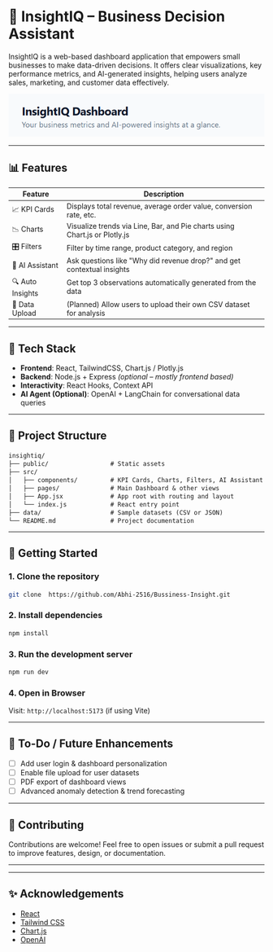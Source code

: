 # 🚀 InsightIQ – Business Decision Assistant

InsightIQ is a web-based dashboard application that empowers small businesses to make data-driven decisions. It offers clear visualizations, key performance metrics, and AI-generated insights, helping users analyze sales, marketing, and customer data effectively.

![InsightIQ Banner](baneer.png) <!-- optional if you add a banner -->

---

## 📊 Features

| Feature          | Description                                                                |
| ---------------- | -------------------------------------------------------------------------- |
| 📈 KPI Cards     | Displays total revenue, average order value, conversion rate, etc.         |
| 📉 Charts        | Visualize trends via Line, Bar, and Pie charts using Chart.js or Plotly.js |
| 🎛 Filters       | Filter by time range, product category, and region                         |
| 🧠 AI Assistant  | Ask questions like "Why did revenue drop?" and get contextual insights     |
| 🔍 Auto Insights | Get top 3 observations automatically generated from the data               |
| 📁 Data Upload   | (Planned) Allow users to upload their own CSV dataset for analysis         |

---

## 💠 Tech Stack

* **Frontend**: React, TailwindCSS, Chart.js / Plotly.js
* **Backend**: Node.js + Express *(optional – mostly frontend based)*
* **Interactivity**: React Hooks, Context API
* **AI Agent (Optional)**: OpenAI + LangChain for conversational data queries

---

## 📁 Project Structure

```
insightiq/
├── public/                 # Static assets
├── src/
│   ├── components/         # KPI Cards, Charts, Filters, AI Assistant
│   ├── pages/              # Main Dashboard & other views
│   ├── App.jsx             # App root with routing and layout
│   └── index.js            # React entry point
├── data/                   # Sample datasets (CSV or JSON)
└── README.md               # Project documentation
```

---

## 🚀 Getting Started

### 1. Clone the repository

```bash
git clone  https://github.com/Abhi-2516/Bussiness-Insight.git
```

### 2. Install dependencies

```bash
npm install
```

### 3. Run the development server

```bash
npm run dev
```

### 4. Open in Browser

Visit: `http://localhost:5173` (if using Vite)

---




## 📌 To-Do / Future Enhancements

* [ ] Add user login & dashboard personalization
* [ ] Enable file upload for user datasets
* [ ] PDF export of dashboard views
* [ ] Advanced anomaly detection & trend forecasting

---

## 🤝 Contributing

Contributions are welcome!
Feel free to open issues or submit a pull request to improve features, design, or documentation.

---


---

## ✨ Acknowledgements

* [React](https://reactjs.org/)
* [Tailwind CSS](https://tailwindcss.com/)
* [Chart.js](https://www.chartjs.org/)
* [OpenAI](https://openai.com/)
